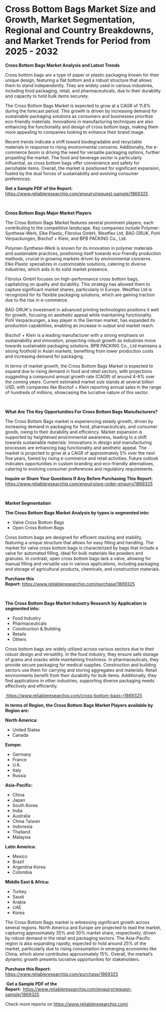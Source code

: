 <p><h1>Cross Bottom Bags Market Size and Growth, Market Segmentation, Regional and Country Breakdowns, and Market Trends for Period from 2025 -  2032</h1></p><p><strong>Cross Bottom Bags Market Analysis and Latest Trends</strong></p>
<p><p>Cross bottom bags are a type of paper or plastic packaging known for their unique design, featuring a flat bottom and a robust structure that allows them to stand independently. They are widely used in various industries, including food packaging, retail, and pharmaceuticals, due to their durability and capacity to hold bulk items securely.</p><p>The Cross Bottom Bags Market is expected to grow at a CAGR of 11.6% during the forecast period. This growth is driven by increasing demand for sustainable packaging solutions as consumers and businesses prioritize eco-friendly materials. Innovations in manufacturing techniques are also enhancing the functionality and design of cross bottom bags, making them more appealing to companies looking to enhance their brand image.</p><p>Recent trends indicate a shift toward biodegradable and recyclable materials in response to rising environmental concerns. Additionally, the e-commerce boom is driving the need for versatile packaging options, further propelling the market. The food and beverage sector is particularly influential, as cross bottom bags offer convenience and safety for perishable items. Overall, the market is positioned for significant expansion, fueled by the dual forces of sustainability and evolving consumer preferences.</p></p>
<p><strong>Get a Sample PDF of the Report:&nbsp;</strong> <a href="https://www.reliableresearchiq.com/enquiry/request-sample/1869325?utm_campaign=2285&utm_medium=2&utm_source=Github&utm_content=ia&utm_term=31032025&utm_id=cross-bottom-bags">https://www.reliableresearchiq.com/enquiry/request-sample/1869325</a></p>
<p>&nbsp;</p>
<p><strong>Cross Bottom Bags Major Market Players</strong></p>
<p><p>The Cross Bottom Bags Market features several prominent players, each contributing to the competitive landscape. Key companies include Polymer-Synthese-Werk, Elke Plastic, Fibrolux GmbH, Westflex Ltd, BAG-DRUK, Pohl Verpackungen, Bischof + Klein, and BPB PACKING Co., Ltd. </p><p>Polymer-Synthese-Werk is known for its innovation in polymer materials and sustainable practices, positioning itself towards eco-friendly production methods, crucial in growing markets driven by environmental concerns. Elke Plastic specializes in customizable solutions, catering to diverse industries, which aids in its solid market presence.</p><p>Fibrolux GmbH focuses on high-performance cross bottom bags, capitalizing on quality and durability. This strategy has allowed them to capture significant market shares, particularly in Europe. Westflex Ltd is recognized for its flexible packaging solutions, which are gaining traction due to the rise in e-commerce.</p><p>BAG-DRUK's investment in advanced printing technologies positions it well for growth, focusing on aesthetic appeal while maintaining functionality. Pohl Verpackungen, a key player in the German market, has expanded its production capabilities, enabling an increase in output and market reach.</p><p>Bischof + Klein is a leading manufacturer with a strong emphasis on sustainability and innovation, projecting robust growth as industries move towards sustainable packaging solutions. BPB PACKING Co., Ltd maintains a strong foothold in Asian markets, benefiting from lower production costs and increasing demand for packaging.</p><p>In terms of market growth, the Cross Bottom Bags Market is expected to expand due to rising demand in food and retail sectors, with projections suggesting a compound annual growth rate (CAGR) of around 4-6% over the coming years. Current estimated market size stands at several billion USD, with companies like Bischof + Klein reporting annual sales in the range of hundreds of millions, showcasing the lucrative nature of this sector.</p></p>
<p>&nbsp;</p>
<p><strong>What Are The Key Opportunities For Cross Bottom Bags Manufacturers?</strong></p>
<p><p>The Cross Bottom Bags market is experiencing steady growth, driven by increasing demand in packaging for food, pharmaceuticals, and consumer goods, owing to their durability and efficiency. Market expansion is supported by heightened environmental awareness, leading to a shift towards sustainable materials. Innovations in design and manufacturing processes are enhancing bag functionality and aesthetic appeal. The market is projected to grow at a CAGR of approximately 5% over the next five years, fueled by rising e-commerce and retail activities. Future outlook indicates opportunities in custom branding and eco-friendly alternatives, catering to evolving consumer preferences and regulatory requirements.</p></p>
<p><strong>Inquire or Share Your Questions If Any Before Purchasing This Report:</strong> <a href="https://www.reliableresearchiq.com/enquiry/pre-order-enquiry/1869325?utm_campaign=2285&utm_medium=2&utm_source=Github&utm_content=ia&utm_term=31032025&utm_id=cross-bottom-bags">https://www.reliableresearchiq.com/enquiry/pre-order-enquiry/1869325</a></p>
<p>&nbsp;</p>
<p><strong>Market Segmentation</strong></p>
<p><strong>The Cross Bottom Bags Market Analysis by types is segmented into:</strong></p>
<p><ul><li>Valve Cross Bottom Bags</li><li>Open Cross Bottom Bags</li></ul></p>
<p><p>Cross bottom bags are designed for efficient stacking and stability, featuring a unique structure that allows for easy filling and handling. The market for valve cross bottom bags is characterized by bags that include a valve for automated filling, ideal for bulk materials like powders and granules. In contrast, open cross bottom bags lack a valve, allowing for manual filling and versatile use in various applications, including packaging and storage of agricultural products, chemicals, and construction materials.</p></p>
<p><strong>Purchase this Report:&nbsp;</strong><a href="https://www.reliableresearchiq.com/purchase/1869325?utm_campaign=2285&utm_medium=2&utm_source=Github&utm_content=ia&utm_term=31032025&utm_id=cross-bottom-bags">https://www.reliableresearchiq.com/purchase/1869325</a></p>
<p>&nbsp;</p>
<p><strong>The Cross Bottom Bags Market Industry Research by Application is segmented into:</strong></p>
<p><ul><li>Food Industry</li><li>Pharmaceuticals</li><li>Construction & Building</li><li>Retails</li><li>Others</li></ul></p>
<p><p>Cross bottom bags are widely utilized across various sectors due to their robust design and versatility. In the food industry, they ensure safe storage of grains and snacks while maintaining freshness. In pharmaceuticals, they provide secure packaging for medical supplies. Construction and building sectors use them for carrying and storing aggregates and materials. Retail environments benefit from their durability for bulk items. Additionally, they find applications in other industries, supporting diverse packaging needs effectively and efficiently.</p></p>
<p><a href="https://www.reliableresearchiq.com/cross-bottom-bags-r1869325?utm_campaign=2285&utm_medium=2&utm_source=Github&utm_content=ia&utm_term=31032025&utm_id=cross-bottom-bags">&nbsp;https://www.reliableresearchiq.com/cross-bottom-bags-r1869325</a></p>
<p><strong>In terms of Region, the Cross Bottom Bags Market Players available by Region are:</strong></p>
<p>
    <p> <strong> North America: </strong>
        <ul>
            <li>United States</li>
            <li>Canada</li>
        </ul>
        </p> 
    <p> <strong> Europe: </strong>
        <ul>
            <li>Germany</li>
            <li>France</li>
            <li>U.K.</li>
            <li>Italy</li>
            <li>Russia</li>
        </ul>
        </p> 
    <p> <strong> Asia-Pacific: </strong>
        <ul>
            <li>China</li>
            <li>Japan</li>
            <li>South Korea</li>
            <li>India</li>
            <li>Australia</li>
            <li>China Taiwan</li>
            <li>Indonesia</li>
            <li>Thailand</li>
            <li>Malaysia</li>
        </ul>
        </p> 
    <p> <strong> Latin America: </strong>
        <ul>
            <li>Mexico</li>
            <li>Brazil</li>
            <li>Argentina Korea</li>
            <li>Colombia</li>
        </ul>
        </p> 
    <p> <strong> Middle East & Africa: </strong>
        <ul>
            <li>Turkey</li>
            <li>Saudi</li>
            <li>Arabia</li>
            <li>UAE</li>
            <li>Korea</li>
        </ul>
    </p>
    </p>
<p><p>The Cross Bottom Bags market is witnessing significant growth across several regions. North America and Europe are projected to lead the market, capturing approximately 35% and 30% market share, respectively, driven by robust demand in the retail and packaging sectors. The Asia-Pacific region is also expanding rapidly, expected to hold around 25% of the market, particularly due to rising consumption in emerging economies like China, which alone contributes approximately 15%. Overall, the market’s dynamic growth presents lucrative opportunities for stakeholders.</p></p>
<p><strong>Purchase this Report: </strong><a href="https://www.reliableresearchiq.com/purchase/1869325?utm_campaign=2285&utm_medium=2&utm_source=Github&utm_content=ia&utm_term=31032025&utm_id=cross-bottom-bags">https://www.reliableresearchiq.com/purchase/1869325</a></p>
<p>&nbsp;<strong>Get a Sample PDF of the Report:&nbsp;&nbsp;</strong><a href="https://www.reliableresearchiq.com/enquiry/request-sample/1869325?utm_campaign=2285&utm_medium=2&utm_source=Github&utm_content=ia&utm_term=31032025&utm_id=cross-bottom-bags">https://www.reliableresearchiq.com/enquiry/request-sample/1869325</a></p>
<p><strong></strong></p>
<p>Check more reports on <a href="https://www.reliableresearchiq.com/?utm_campaign=2285&utm_medium=2&utm_source=Github&utm_content=ia&utm_term=31032025&utm_id=cross-bottom-bags">https://www.reliableresearchiq.com/</a></p>